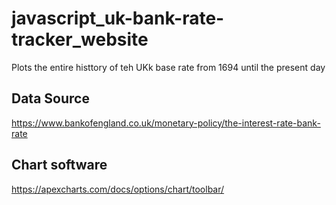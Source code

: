 # javascript_uk-bank-rate-tracker_website

Plots the entire histtory of teh UKk base rate from 1694 until the present day

## Data Source

https://www.bankofengland.co.uk/monetary-policy/the-interest-rate-bank-rate

## Chart software

https://apexcharts.com/docs/options/chart/toolbar/